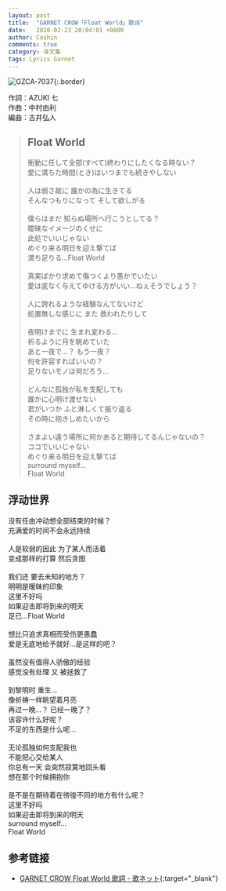 ```yaml
---
layout: post
title:  "GARNET CROW「Float World」歌词"
date:   2020-02-23 20:04:01 +0800
author: Coshin
comments: true
category: 译文集
tags: Lyrics Garnet
---
```

![GZCA-7037](https://ganekuro.github.io/images/discography/single/GZCA-7037.jpg){:.border}

作詞：AZUKI 七<br>
作曲：中村由利<br>
編曲：古井弘人

<blockquote class="original">
  <h2>Float World</h2>
  <p>
    衝動に任して全部(すべて)終わりにしたくなる時ない？<br>
    愛に満ちた時間(とき)はいつまでも続きやしない<br>
    <br>
    人は弱さ故に 誰かの為に生きてる<br>
    そんなつもりになって そして欲しがる<br>
    <br
    >僕らはまだ 知らぬ場所へ行こうとしてる？<br>
    曖昧なイメージのくせに<br>
    此処でいいじゃない<br>
    めぐり来る明日を迎え撃てば<br>
    満ち足りる…Float World<br>
    <br>
    真実ばかり求めて傷つくより愚かでいたい<br>
    愛は底なく与えてゆける方がいい…ねぇそうでしょう？<br>
    <br>
    人に誇れるような経験なんてないけど<br>
    処置無しな感じに また 救われたりして<br>
    <br>
    夜明けまでに 生まれ変わる…<br>
    祈るように月を眺めていた<br>
    あと一夜で…？ もう一夜？<br>
    何を許容すればいいの？<br>
    足りないモノは何だろう…<br>
    <br>
    どんなに孤独が私を支配しても<br>
    誰かに心明け渡せない<br>
    君がいつか ふと淋しくて振り返る<br>
    その時に抱きしめたいから<br>
    <br>
    さまよい違う場所に何かあると期待してるんじゃないの？<br>
    ココでいいじゃない<br>
    めぐり来る明日を迎え撃てば<br>
    surround myself...<br>
    Float World
  </p>
</blockquote>

<div class="translation">
  <h2>浮动世界</h2>
  <p>
    没有任由冲动想全部结束的时候？<br>
    充满爱的时间不会永远持续<br>
    <br>
    人是软弱的因此 为了某人而活着<br>
    变成那样的打算 然后贪图<br>
    <br>
    我们还 要去未知的地方？<br>
    明明是暧昧的印象<br>
    这里不好吗<br>
    如果迎击即将到来的明天<br>
    足已…Float World<br>
    <br>
    想比只追求真相而受伤更愚蠢<br>
    爱是无底地给予就好…是这样的吧？<br>
    <br>
    虽然没有值得人骄傲的经验<br>
    感觉没有处理 又 被拯救了<br>
    <br>
    到黎明时 重生…<br>
    像祈祷一样眺望着月亮<br>
    再过一晚…？ 已经一晚了？<br>
    该容许什么好呢？<br>
    不足的东西是什么呢…<br>
    <br>
    无论孤独如何支配我也<br>
    不能把心交给某人<br>
    你总有一天 会突然寂寞地回头看<br>
    想在那个时候拥抱你<br>
    <br>
    是不是在期待着在徬徨不同的地方有什么呢？<br>
    这里不好吗<br>
    如果迎击即将到来的明天<br>
    surround myself...<br>
    Float World
  </p>
</div>

## 参考链接

* [GARNET CROW Float World 歌詞 - 歌ネット](https://www.uta-net.com/song/59991/){:target="_blank"}
